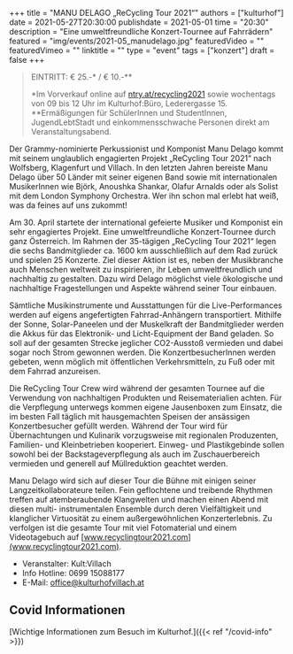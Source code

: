 +++
title = "MANU DELAGO „ReCycling Tour 2021“"
authors = ["kulturhof"]
date = 2021-05-27T20:30:00
publishdate = 2021-05-01
time = "20:30"
description = "Eine umweltfreundliche Konzert-Tournee auf Fahrrädern"
featured = "img/events/2021-05_manudelago.jpg"
featuredVideo = ""
featuredVimeo = ""
linktitle = ""
type = "event"
tags = ["konzert"]
draft = false
+++

>
> EINTRITT: € 25.-\* / € 10.-\*\*
>
> \*Im Vorverkauf online auf [ntry.at/recycling2021](http://ntry.at/recycling2021) sowie wochentags von 09 bis 12 Uhr im Kulturhof:Büro, Lederergasse 15.
> \*\*Ermäßigungen für SchülerInnen und StudentInnen, JugendLebtStadt und einkommensschwache Personen direkt am Veranstaltungsabend.


Der Grammy-nominierte Perkussionist und Komponist Manu Delago kommt mit seinem unglaublich engagierten Projekt „ReCycling Tour 2021“ nach Wolfsberg, Klagenfurt
und Villach. In den letzten Jahren bereiste Manu Delago über 50 Länder mit seiner eigenen Band sowie mit internationalen MusikerInnen wie Björk, Anoushka Shankar,
Olafur Arnalds oder als Solist mit dem London Symphony Orchestra. Wer ihn schon mal erlebt hat weiß, was da feines auf uns zukommt! 

Am 30. April startete der international gefeierte Musiker und Komponist ein sehr engagiertes Projekt. Eine umweltfreundliche Konzert-Tournee durch ganz Österreich.
Im Rahmen der 35-tägigen „ReCycling Tour 2021“ legen die sechs Bandmitglieder ca. 1600 km ausschließlich auf dem Rad zurück und spielen 25 Konzerte. Ziel dieser
Aktion ist es, neben der Musikbranche auch Menschen weltweit zu inspirieren, ihr Leben umweltfreundlich und nachhaltig zu gestalten. Dazu wird Delago möglichst viele
ökologische und nachhaltige Fragestellungen und Aspekte während seiner Tour einbauen.

Sämtliche Musikinstrumente und Ausstattungen für die Live-Performances werden auf eigens angefertigten Fahrrad-Anhängern transportiert. Mithilfe der Sonne, Solar-Paneelen
und der Muskelkraft der Bandmitglieder werden die Akkus für das Elektronik- und Licht-Equipment der Band geladen. So soll auf der gesamten Strecke jeglicher CO2-Ausstoß
vermieden und dabei sogar noch Strom gewonnen werden. Die KonzertbesucherInnen werden gebeten, wenn möglich mit öffentlichen Verkehrsmitteln, zu Fuß oder mit dem
Fahrrad anzureisen.

Die ReCycling Tour Crew wird während der gesamten Tournee auf die Verwendung von nachhaltigen Produkten und Reisematerialien achten. Für die Verpflegung unterwegs
kommen eigene Jausenboxen zum Einsatz, die im besten Fall täglich mit hausgemachten Speisen der ansässigen Konzertbesucher gefüllt werden. Während der Tour wird für
Übernachtungen und Kulinarik vorzugsweise mit regionalen Produzenten, Familien- und Kleinbetrieben kooperiert. Einweg- und Plastikgebinde sollen sowohl bei der
Backstageverpflegung als auch im Zuschauerbereich vermieden und generell auf Müllreduktion geachtet werden.

Manu Delago wird sich auf dieser Tour die Bühne mit einigen seiner Langzeitkollaborateure teilen. Fein geflochtene und treibende Rhythmen treffen auf atemberaubende
Klangwelten und machen einen Abend mit diesen multi- instrumentalen Ensemble durch deren Vielfältigkeit und klanglicher Virtuosität zu einem außergewöhnlichen
Konzerterlebnis. Zu verfolgen ist die gesamte Tour mit viel Fotomaterial und einem Videotagebuch auf [www.recyclingtour2021.com](www.recyclingtour2021.com). 

- Veranstalter: Kult:Villach 
- Info Hotline: 0699 15088177 
- E-Mail: office@kulturhofvillach.at

## Covid Informationen

[Wichtige Informationen zum Besuch im Kulturhof.]({{< ref "/covid-info" >}})